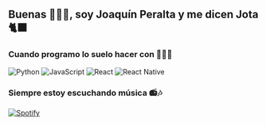 ## Buenas ☝🏼🤓, soy Joaquín Peralta y me dicen Jota 🐈‍⬛ 
<h3>Cuando programo lo suelo hacer con 🧑🏼‍💻</h3>
<p>
<img alt="Python" src="https://img.shields.io/badge/Python-3776AB?style=for-the-badge&logo=python&logoColor=white" />
<img alt="JavaScript" src="https://img.shields.io/badge/JavaScript-F7DF1E?style=for-the-badge&logo=javascript&logoColor=black" />
<img alt="React" src="https://img.shields.io/badge/React-61DAFB?style=for-the-badge&logo=react&logoColor=black" />
<img alt="React Native" src="https://img.shields.io/badge/React%20Native-20232A?style=for-the-badge&logo=react&logoColor=61DAFB" />
</p>

<h3>Siempre estoy escuchando música 📻🎶</h3>

[![Spotify](https://spotify-github-profile.kittinanx.com/api/view.svg?uid=12151707159&cover_image=false&theme=default&show_offline=false&background_color=121212&interchange=false)](https://github.com/kittinan/spotify-github-profile)
